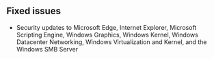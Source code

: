 ## Fixed issues
- Security updates to Microsoft Edge, Internet Explorer, Microsoft Scripting Engine, Windows Graphics, Windows Kernel, Windows Datacenter Networking, Windows Virtualization and Kernel, and the Windows SMB Server